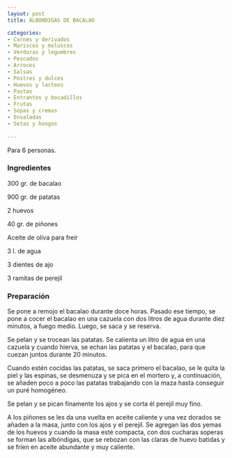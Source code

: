 ```yaml
---
layout: post
title: ALBONDIGAS DE BACALAO

categories:
- Carnes y derivados
- Mariscos y moluscos
- Verduras y legumbres
- Pescados
- Arroces
- Salsas
- Postres y dulces
- Huevos y lacteos
- Pastas
- Entrantes y bocadillos
- Frutas
- Sopas y cremas
- Ensaladas
- Setas y hongos
 
---
```

Para 6 personas.

<h3>Ingredientes</h3>

300 gr. de bacalao

900 gr. de patatas

2 huevos

40 gr. de piñones

Aceite de oliva para freír

3 l. de agua

3 dientes de ajo

3 ramitas de perejil

<h3>Preparación</h3>

Se pone a remojo el bacalao durante doce horas. Pasado ese tiempo, se pone a cocer el bacalao en una cazuela con dos litros de agua durante diez minutos, a fuego medio. Luego, se saca y se reserva.

Se pelan y se trocean las patatas. Se calienta un litro de agua en una cazuela y cuando hierva, se echan las patatas y el bacalao, para que cuezan juntos durante 20 minutos.

Cuando estén cocidas las patatas, se saca primero el bacalao, se le quita la piel y las espinas, se desmenuza y se pica en el mortero y, a continuación, se añaden poco a poco las patatas trabajando con la maza hasta conseguir un puré homogéneo.

Se pelan y se pican finamente los ajos y se corta él perejil muy fino.

A los piñones se les da una vuelta en aceite caliente y una vez dorados se añaden a la masa, junto con los ajos y el perejil. Se agregan las dos yemas de los huevos y cuando la masa esté compacta, con dos cucharas soperas se forman las albóndigas, que se rebozan con las claras de huevo batidas y se fríen en aceite abundante y muy caliente.

